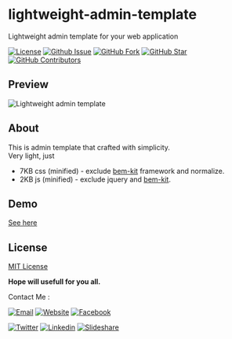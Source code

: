 # lightweight-admin-template
 Lightweight admin template for your web application
 
 
[![License](https://img.shields.io/github/license/mazipan/lightweight-admin-template.svg?maxAge=3600)](https://github.com/mazipan/lightweight-admin-template) 
[![Github Issue](https://img.shields.io/github/issues/mazipan/lightweight-admin-template.svg?maxAge=3600)](https://github.com/mazipan/lightweight-admin-template/issues) 
[![GitHub Fork](https://img.shields.io/github/forks/mazipan/lightweight-admin-template.svg?maxAge=3600)](https://github.com/mazipan/lightweight-admin-template/network) 
[![GitHub Star](https://img.shields.io/github/stars/mazipan/lightweight-admin-template.svg?maxAge=3600)](https://github.com/mazipan/lightweight-admin-template/stargazers) 
[![GitHub Contributors](https://img.shields.io/github/contributors/mazipan/lightweight-admin-template.svg?maxAge=3600)](https://github.com/mazipan/lightweight-admin-template/network/members)

 
## Preview
![Lightweight admin template](https://raw.githubusercontent.com/mazipan/lightweight-admin-template/master/preview.PNG)

## About
This is admin template that crafted with simplicity.<br/>
Very light, just 
- 7KB css (minified) - exclude [bem-kit](https://github.com/mazipan/bem-kit) framework and normalize. 
- 2KB js (minified) - exclude jquery and [bem-kit](https://github.com/mazipan/bem-kit).

## Demo
[See here](https://mazipan.github.io/lightweight-admin-template/)

## License
[MIT License](https://github.com/mazipan/lightweight-admin-template/blob/master/LICENSE)

**Hope will usefull for you all.**

Contact Me :

[![Email](https://img.shields.io/badge/mazipanneh-Email-yellow.svg?maxAge=3600)](mailto:mazipanneh@gmail.com) 
[![Website](https://img.shields.io/badge/mazipanneh-Blog-brightgreen.svg?maxAge=3600)](https://mazipanneh.com/blog/)
[![Facebook](https://img.shields.io/badge/mazipanneh-Facebook-blue.svg?maxAge=3600)](https://facebook.com/mazipanneh) 

[![Twitter](https://img.shields.io/badge/Maz_Ipan-Twitter-55acee.svg?maxAge=3600)](https://twitter.com/Maz_Ipan) 
[![Linkedin](https://img.shields.io/badge/irfanmaulanamazipan-Linkedin-0077b5.svg?maxAge=3600)](https://id.linkedin.com/in/irfanmaulanamazipan) 
[![Slideshare](https://img.shields.io/badge/IrfanMaulana21-Slideshare-0077b5.svg?maxAge=3600)](https://www.slideshare.net/IrfanMaulana21) 
